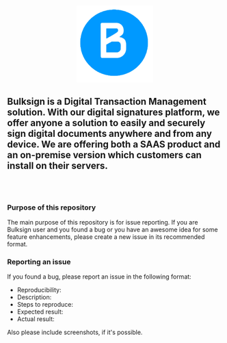 
<p align="center"> 
<img src="b.png" style="max-height:180px" ></img>
</p>



## Bulksign is a Digital Transaction Management solution. With our digital signatures platform, we offer anyone a solution to easily and securely sign digital documents anywhere and from any device. We are offering both a SAAS product and an on-premise version which customers can install on their servers.

<br>
<br>

### Purpose of this repository

The main purpose of this repository is for issue reporting. If you are Bulksign user and you found a bug or you have an awesome idea for some feature enhancements, please create a new issue in its recommended format.

### Reporting an issue
If you found a bug, please report an issue in the following format:

  * Reproducibility:
  * Description:
  * Steps to reproduce:
  * Expected result:
  * Actual result:
  
Also please include screenshots, if it's possible.
